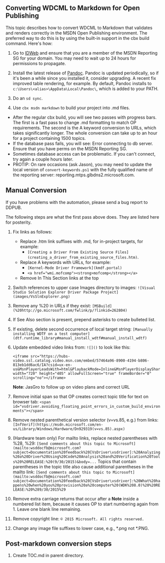 Converting WDCML to Markdown for Open Publishing
--------------------------

This topic describes how to convert WDCML to Markdown that validates and renders correctly in the MSDN Open Publishing environment.  The preferred way to do this is by using the built-in support in the cbx build command.  Here's how:


1. Go to [IDWeb](https://idweb/identitymanagement/aspx/groups/AllGroups.aspx) and ensure that you are a member of the MSDN Reporting SG for your domain.  You may need to wait up to 24 hours for permissions to propagate.

1.  Install the latest release of [ Pandoc](https://github.com/jgm/pandoc/releases).  Pandoc is updated periodically, so if it's been a while since you installed it, consider upgrading.  A recent fix improved table rendering, for example.  By default, Pandoc installs to `c:\Users\<alias>\AppData\Local\Pandoc\`, which is added to your PATH.

1. Do an `sd sync`.

2. Use `cbx msdn markdown` to build your project into .md files.

 * After the regular cbx build, you will see two passes with progress bars.  The first is a fast pass to change .md formatting to match OP requirements.  The second is the A keyword conversion to URLs, which takes significantly longer.  The whole conversion can take up to an hour for a project containing 1500 topics.
 * If the database pass fails, you will see:
        Error connecting to db server.  Ensure that you have perms on the MSDN Reporting SG.
 * Sometimes database access can be problematic.  If you can't connect, try again a couple hours later.
 * PROTIP: On rare occasions (ask Jason), you may need to update the local version of `convert-keywords.ps1` with the fully qualified name of the reporting server: reporting.mtps.glbdns2.microsoft.com.

Manual Conversion
-----


If you have problems with the automation, please send a bug report to DDPUB.  

The following steps are what the first pass above does.  They are listed here for posterity.  

1. Fix links as follows:
    * Replace .htm link suffixes with .md, for in-project targets, for example:
        * `[Creating a Driver From Existing Source Files](creating_a_driver_from_existing_source_files.htm)`.  
    * Replace A keywords with URLs, for example:
        * `[Kernel-Mode Driver Framework](kmdf.portal)`
        * `<a href="wmi.mofcomp"><strong>mofcomp</strong></a>`
    * Remove In This Section links at the top

2. Switch references to upper case Images directory to images: `![Visual Studio Solution Explorer Driver Package Project](images/VsSlnExplorer.png)`

3. Remove any %20 in URLs if they exist: `[MSBuild](%20http://go.microsoft.com/fwlink/p/?linkid=262804)`

4. If See Also section is present, prepend asterisks to create bulleted list.

8. If existing, delete second occurrence of local target string: `[Manually installing WDTF on a test computer](dtf.runtime_library#manual_install_wdtf#manual_install_wdtf)`

9. Update embedded video links from: `![]()`
to look like this:

    ```
    <iframe src="https://hubs-video.ssl.catalog.video.msn.com/embed/57464a96-8900-4194-b806-813eb1dd6ac6/IA?csid=ux-en-us&MsnPlayerLeadsWith=html&PlaybackMode=Inline&MsnPlayerDisplayShareBar=false&MsnPlayerDisplayInfoButton=false&iframe=true&QualityOverride=HD" width="720" height="405" allowFullScreen="true" frameBorder="0" scrolling="no"></iframe>
    ```
    **Note**:  JasGro to follow up on video plans and correct URL

10. Remove initial span so that OP creates correct topic title for text on browser tab: `<span id="vsdriver.avoiding_floating_point_errors_in_custom_build_environments"></span>`

11. Remove nested parenthetical version selector (v=vs.85, e.g.) from links: `[InfVerif](https://msdn.microsoft.com/en-us/Library/Windows/Hardware/Dn929319(v=vs.85).aspx)`

12. (Hardware team only) For mailto links, replace nested parentheses with %28, %29: `[Send comments about this topic to Microsoft](mailto:wsddocfb@microsoft.com?subject=Documentation%20feedback%20[VsDriver\vsdriver]:%20Analyzing%20a%20Driver%20Using%20Code%20Analysis%20and%20Verification%20Tools%20%20RELEASE:%20(9/30/2015)&body=...` Topics that contain parentheses in the topic title also cause additional parentheses in the mailto link: `[Send comments about this topic to Microsoft](mailto:wsddocfb@microsoft.com?subject=Documentation%20feedback%20[VsDriver\vsdriver]:%20What%20happens%20when%20you%20provision%20a%20computer%20(WDK%208.0)%20%20RELEASE:%20%289/30/2015%29`

14. Remove extra carriage returns that occur after a **Note** inside a numbered list item, because it causes OP to start numbering again from 1. Leave one blank line remaining.

15. Remove copyright line: `© 2015 Microsoft. All rights reserved.`

16. Change any image file suffixes to lower case, e.g., *.png not *.PNG.

## Post-markdown conversion steps

1. Create TOC.md in parent directory.


<!--HONumber=Mar16_HO2-->


